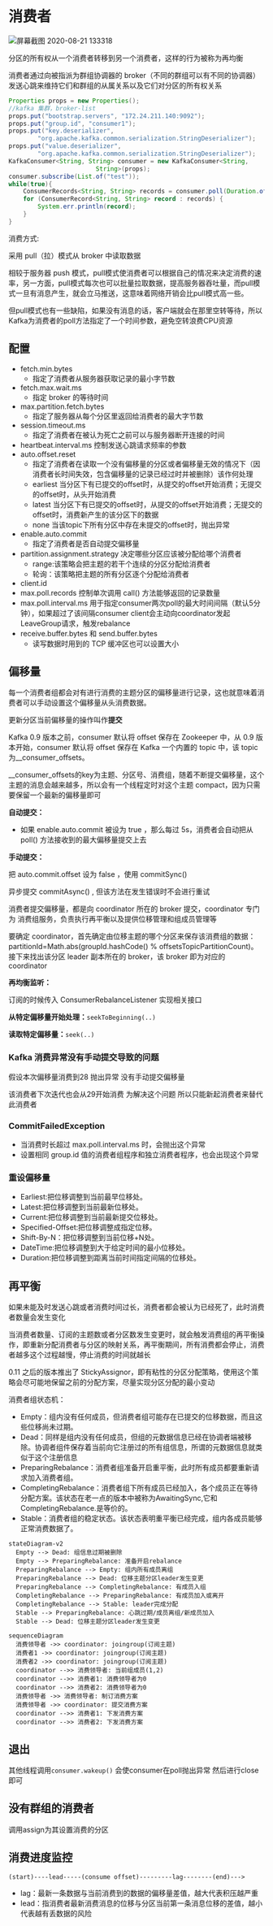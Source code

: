 # 消费者

![屏幕截图 2020-08-21 133318](/assets/屏幕截图%202020-08-21%20133318.png)

分区的所有权从一个消费者转移到另一个消费者，这样的行为被称为再均衡

消费者通过向被指派为群组协调器的 broker（不同的群组可以有不同的协调器）发送心跳来维持它们和群组的从属关系以及它们对分区的所有权关系

```java
Properties props = new Properties();
//kafka 集群，broker-list
props.put("bootstrap.servers", "172.24.211.140:9092");
props.put("group.id", "consumer1");
props.put("key.deserializer",
        "org.apache.kafka.common.serialization.StringDeserializer");
props.put("value.deserializer",
        "org.apache.kafka.common.serialization.StringDeserializer");
KafkaConsumer<String, String> consumer = new KafkaConsumer<String,
                        String>(props);
consumer.subscribe(List.of("test"));
while(true){
    ConsumerRecords<String, String> records = consumer.poll(Duration.ofMillis(1000));
    for (ConsumerRecord<String, String> record : records) {
        System.err.println(record);
    }
}
```

消费方式:

采用 pull（拉）模式从 broker 中读取数据

相较于服务器 push 模式，pull模式使消费者可以根据自己的情况来决定消费的速率，另一方面，pull模式每次也可以批量拉取数据，提高服务器吞吐量，而pull模式一旦有消息产生，就会立马推送，这意味着网络开销会比pull模式高一些。

但pull模式也有一些缺陷，如果没有消息的话，客户端就会在那里空转等待，所以Kafka为消费者的poll方法指定了一个时间参数，避免空转浪费CPU资源

## 配置

- fetch.min.bytes
  - 指定了消费者从服务器获取记录的最小字节数
- fetch.max.wait.ms
  - 指定 broker 的等待时间
- max.partition.fetch.bytes
   - 指定了服务器从每个分区里返回给消费者的最大字节数
- session.timeout.ms
  - 指定了消费者在被认为死亡之前可以与服务器断开连接的时间
- heartbeat.interval.ms 控制发送心跳请求频率的参数
- auto.offset.reset
  - 指定了消费者在读取一个没有偏移量的分区或者偏移量无效的情况下（因消费者长时间失效，包含偏移量的记录已经过时并被删除）该作何处理
  - earliest 当分区下有已提交的offset时，从提交的offset开始消费；无提交的offset时，从头开始消费
  - latest 当分区下有已提交的offset时，从提交的offset开始消费；无提交的offset时，消费新产生的该分区下的数据
  - none 当该topic下所有分区中存在未提交的offset时，抛出异常
- enable.auto.commit
  - 指定了消费者是否自动提交偏移量
- partition.assignment.strategy 决定哪些分区应该被分配给哪个消费者
  - range:该策略会把主题的若干个连续的分区分配给消费者
  - 轮询：该策略把主题的所有分区逐个分配给消费者
- client.id
- max.poll.records 控制单次调用 call() 方法能够返回的记录数量
- max.poll.interval.ms 用于指定consumer两次poll的最大时间间隔（默认5分钟），如果超过了该间隔consumer client会主动向coordinator发起LeaveGroup请求，触发rebalance
-  receive.buffer.bytes 和 send.buffer.bytes
   -  读写数据时用到的 TCP 缓冲区也可以设置大小

## 偏移量

每一个消费者组都会对有进行消费的主题分区的偏移量进行记录，这也就意味着消费者可以手动设置这个偏移量从头消费数据。

更新分区当前偏移量的操作叫作**提交**

Kafka 0.9 版本之前，consumer 默认将 offset 保存在 Zookeeper 中，从 0.9 版本开始，consumer 默认将 offset 保存在 Kafka 一个内置的 topic 中，该 topic为__consumer_offsets。

__consumer_offsets的key为主题、分区号、消费组，随着不断提交偏移量，这个主题的消息会越来越多，所以会有一个线程定时对这个主题 compact，因为只需要保留一个最新的偏移量即可

**自动提交：**

- 如果 enable.auto.commit 被设为 true ，那么每过 5s，消费者会自动把从 poll() 方法接收到的最大偏移量提交上去

**手动提交：**

把 auto.commit.offset 设为 false ，使用 commitSync()

异步提交 commitAsync() , 但该方法在发生错误时不会进行重试

消费者提交偏移量，都是向 coordinator 所在的 broker 提交，coordinator 专门为 消费组服务，负责执行再平衡以及提供位移管理和组成员管理等

要确定 coordinator，首先确定由位移主题的哪个分区来保存该消费组的数据：partitionId=Math.abs(groupId.hashCode() % offsetsTopicPartitionCount)。接下来找出该分区 leader 副本所在的 broker，该 broker 即为对应的 coordinator

**再均衡监听：**

订阅的时候传入 ConsumerRebalanceListener 实现相关接口

**从特定偏移量开始处理：**`seekToBeginning(..)`

**读取特定偏移量：**`seek(..)`

### Kafka 消费异常没有手动提交导致的问题

假设本次偏移量消费到28 抛出异常 没有手动提交偏移量

该消费者下次迭代也会从29开始消费 为解决这个问题 所以只能新起消费者来替代此消费者

### CommitFailedException

- 当消费时长超过 max.poll.interval.ms 时，会抛出这个异常
- 设置相同 group.id 值的消费者组程序和独立消费者程序，也会出现这个异常

### 重设偏移量

- Earliest:把位移调整到当前最早位移处。
- Latest:把位移调整到当前最新位移处。
- Current:把位移调整到当前最新提交位移处。
- Specified-Offset:把位移调整成指定位移。
- Shift-By-N：把位移调整到当前位移+N处。
- DateTime:把位移调整到大于给定时间的最小位移处。
- Duration:把位移调整到距离当前时间指定间隔的位移处。

## 再平衡

如果未能及时发送心跳或者消费时间过长，消费者都会被认为已经死了，此时消费者数量会发生变化

当消费者数量、订阅的主题数或者分区数发生变更时，就会触发消费组的再平衡操作，即重新分配消费者与分区的映射关系，再平衡期间，所有消费都会停止，消费者越多这个过程越慢，停止消费的时间就越长

0.11 之后的版本推出了 StickyAssignor，即有粘性的分区分配策略，使用这个策略会尽可能地保留之前的分配方案，尽量实现分区分配的最小变动

消费者组状态机：

- Empty：组内没有任何成员，但消费者组可能存在已提交的位移数据，而且这些位移尚未过期。
- Dead：同样是组内没有任何成员，但组的元数据信息已经在协调者端被移除。协调者组件保存着当前向它注册过的所有组信息，所谓的元数据信息就类似于这个注册信息
- PreparingRebalance：消费者组准备开启重平衡，此时所有成员都要重新请求加入消费者组。
- CompletingRebalance：消费者组下所有成员已经加入，各个成员正在等待分配方案。该状态在老一点的版本中被称为AwaitingSync,它和CompletingRebalance.是等价的。
- Stable：消费者组的稳定状态。该状态表明重平衡已经完成，组内各成员能够正常消费数据了。

```mermaid
stateDiagram-v2
  Empty --> Dead: 组信息过期被删除
  Empty --> PreparingRebalance: 准备开启rebalance
  PreparingRebalance --> Empty: 组内所有成员离组
  PreparingRebalance --> Dead: 位移主题分区leader发生变更
  PreparingRebalance --> CompletingRebalance: 有成员入组
  CompletingRebalance --> PreparingRebalance: 有成员加入或离开
  CompletingRebalance --> Stable: leader完成分配
  Stable --> PreparingRebalance: 心跳过期/成员离组/新成员加入
  Stable --> Dead: 位移主题分区leader发生变更
```

```mermaid
sequenceDiagram
  消费领导者 ->> coordinator: joingroup(订阅主题)
  消费者1 ->> coordinator: joingroup(订阅主题)
  消费者2 ->> coordinator: joingroup(订阅主题)
  coordinator -->> 消费领导者: 当前组成员(1,2)
  coordinator -->> 消费者1: 消费领导者为0
  coordinator -->> 消费者2: 消费领导者为0
  消费领导者 ->> 消费领导者: 制订消费方案
  消费领导者 ->> coordinator: 提交消费方案
  coordinator -->> 消费者1: 下发消费方案
  coordinator -->> 消费者2: 下发消费方案
```

## 退出

其他线程调用`consumer.wakeup()` 会使consumer在poll抛出异常 然后进行close即可

## 没有群组的消费者

调用assign为其设置消费的分区

## 消费进度监控

```
(start)----lead-----(consume offset)---------lag--------(end)--->
```

- lag：最新一条数据与当前消费到的数据的偏移量差值，越大代表积压越严重
- lead：指消费者最新消费消息的位移与分区当前第一条消息位移的差值，越小代表越有丢数据的风险

